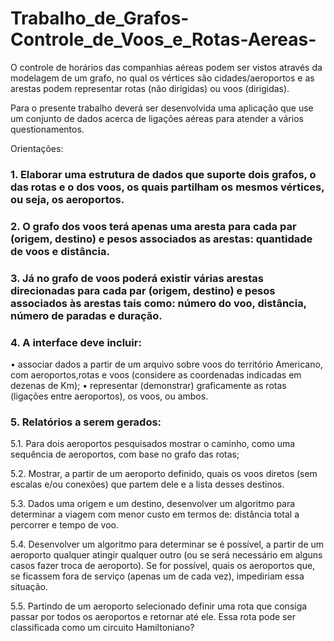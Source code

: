 # Trabalho_de_Grafos-Controle_de_Voos_e_Rotas-Aereas-

O controle de horários das companhias aéreas podem ser vistos através da modelagem de um grafo, no qual os vértices são cidades/aeroportos e as arestas podem representar rotas (não dirigidas) ou voos (dirigidas).

Para o presente trabalho deverá ser desenvolvida uma aplicação que use um conjunto de dados acerca de ligações aéreas para atender a vários questionamentos.

Orientações:
### 1. Elaborar uma estrutura de dados que suporte dois grafos, o das rotas e o dos voos, os quais partilham os mesmos vértices, ou seja, os aeroportos.

### 2. O grafo dos voos terá apenas uma aresta para cada par (origem, destino) e pesos associados as arestas: quantidade de voos e distância.

### 3. Já no grafo de voos poderá existir várias arestas direcionadas para cada par (origem, destino) e pesos associados às arestas tais como: número do voo, distância, número de paradas e duração.

### 4. A interface deve incluir:

• associar dados a partir de um arquivo sobre voos do território Americano, com aeroportos,rotas e voos (considere as coordenadas indicadas em dezenas de Km);
• representar (demonstrar) graficamente as rotas (ligações entre aeroportos), os voos, ou ambos.

### 5. Relatórios a serem gerados:

5.1. Para dois aeroportos pesquisados mostrar o caminho, como uma sequência de aeroportos, com base no grafo das rotas;

5.2. Mostrar, a partir de um aeroporto definido, quais os voos diretos (sem escalas e/ou conexões) que partem dele e a lista desses destinos.

5.3. Dados uma origem e um destino, desenvolver um algoritmo para determinar a viagem com menor custo em termos de: distância total a percorrer e tempo de voo.

5.4. Desenvolver um algoritmo para determinar se é possível, a partir de um aeroporto qualquer atingir qualquer outro (ou se será necessário em alguns casos fazer troca de aeroporto). Se for possível, quais os aeroportos que, se ficassem fora de serviço (apenas um de cada vez), impediriam essa situação.

5.5. Partindo de um aeroporto selecionado definir uma rota que consiga passar por todos os
aeroportos e retornar até ele. Essa rota pode ser classificada como um circuito Hamiltoniano?
